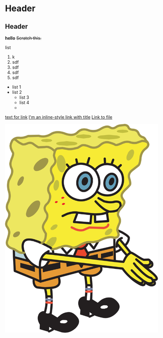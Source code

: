 # Header
## Header


**hello**
~~Scratch this.~~

list
1. k
2. sdf
3. sdf
4. sdf
5. sdf

- list 1
- list 2
  * list 3
  * list 4
  *
[text for link](https://www.google.com)
[I'm an inline-style link with title](https://www.google.com "Google's Homepage")
[Link to file](../main/file1)


![alt text](https://github.com/ereedsanchez/testing/blob/main/s.png)


